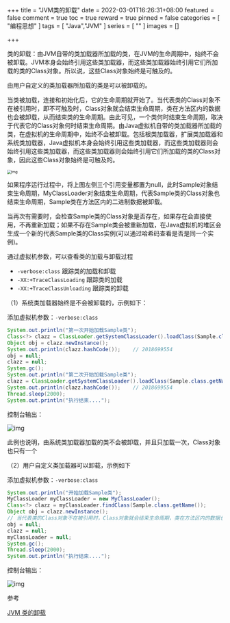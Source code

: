 +++
title = "JVM类的卸载"
date = 2022-03-01T16:26:31+08:00
featured = false
comment = true
toc = true
reward = true
pinned = false
categories = [
  "编程思想"
]
tags = [
  "Java","JVM"
]
series = [
  ""
]
images = []

+++

类的卸载：由JVM自带的类加载器所加载的类，在JVM的生命周期中，始终不会被卸载。JVM本身会始终引用这些类加载器，而这些类加载器始终引用它们所加载的类的Class对象。所以说，这些Class对象始终是可触及的。 

由用户自定义的类加载器所加载的类是可以被卸载的。

<!--more--> 

当类被加载，连接和初始化后，它的生命周期就开始了。当代表类的Class对象不在被引用时，即不可触及时，Class对象就会结束生命周期，类在方法区内的数据也会被卸载，从而结束类的生命周期。由此可见，一个类何时结束生命周期，取决于代表它的Class对象何时结束生命周期。由Java虚拟机自带的类加载器所加载的类，在虚拟机的生命周期中，始终不会被卸载。包括根类加载器，扩展类加载器和系统类加载器，Java虚拟机本身会始终引用这些类加载器，而这些类加载器则会始终引用这些类加载器，而这些类加载器则会始终引用它们所加载的类的Class对象，因此这些Class对象始终是可触及的。

<img src="https://cdn.tkaid.com/img/1443749-20200420025519968-94458427.png" alt="img" style="zoom: 60%;" />

如果程序运行过程中，将上图左侧三个引用变量都置为null，此时Sample对象结束生命周期，MyClassLoader对象结束生命周期，代表Sample类的Class对象也结束生命周期，Sample类在方法区内的二进制数据被卸载。

当再次有需要时，会检查Sample类的Class对象是否存在，如果存在会直接使用，不再重新加载；如果不存在Sample类会被重新加载，在Java虚拟机的堆区会生成一个新的代表Sample类的Class实例(可以通过哈希码查看是否是同一个实例)。

  

通过虚拟机参数，可以查看类的加载与卸载过程

- `-verbose:class` 跟踪类的加载和卸载
- `-XX:+TraceClassLoading` 跟踪类的加载
- `-XX:+TraceClassUnloading` 跟踪类的卸载

 

（1）系统类加载器始终是不会被卸载的，示例如下：

添加虚拟机参数：`-verbose:class`

```java
System.out.println("第一次开始加载Sample类");
Class<?> clazz = ClassLoader.getSystemClassLoader().loadClass(Sample.class.getName());
Object obj = clazz.newInstance();
System.out.println(clazz.hashCode());    // 2018699554
obj = null;
clazz = null;
System.gc();
System.out.println("第二次开始加载Sample类");
clazz = ClassLoader.getSystemClassLoader().loadClass(Sample.class.getName());
System.out.println(clazz.hashCode());    // 2018699554
Thread.sleep(2000);
System.out.println("执行结束....");
```

控制台输出：

![img](https://cdn.tkaid.com/img/1443749-20200420025252004-1863456722.png)

此例也说明，由系统类加载器加载的类不会被卸载，并且只加载一次，Class对象也只有一个

 

（2）用户自定义类加载器可以卸载，示例如下

添加虚拟机参数：`-verbose:class`

```java
System.out.println("开始加载Sample类");
MyClassLoader myClassLoader = new MyClassLoader();
Class<?> clazz = myClassLoader.findClass(Sample.class.getName());
Object obj = clazz.newInstance();
// 当代表类的Class对象不在被引用时，Class对象就会结束生命周期，类在方法区内的数据也会被卸载
obj = null;
clazz = null;
myClassLoader = null;
System.gc();
Thread.sleep(2000);
System.out.println("执行结束....");
```

控制台输出：

![img](https://cdn.tkaid.com/img/1443749-20200420025349804-987473013.png)



参考

[JVM 类的卸载](https://www.cnblogs.com/caoxb/p/12735525.html)
